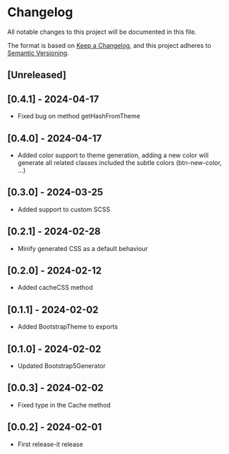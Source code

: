 # Changelog
All notable changes to this project will be documented in this file.

The format is based on [Keep a Changelog](https://keepachangelog.com/en/1.0.0/),
and this project adheres to [Semantic Versioning](https://semver.org/spec/v2.0.0.html).

## [Unreleased]

## [0.4.1] - 2024-04-17
- Fixed bug on method getHashFromTheme

## [0.4.0] - 2024-04-17
- Added color support to theme generation, adding a new color will generate all related classes included the subtle colors (btn-new-color, ...)

## [0.3.0] - 2024-03-25
- Added support to custom SCSS

## [0.2.1] - 2024-02-28
- Minify generated CSS as a default behaviour

## [0.2.0] - 2024-02-12
- Added cacheCSS method

## [0.1.1] - 2024-02-02
- Added BootstrapTheme to exports

## [0.1.0] - 2024-02-02
- Updated Bootstrap5Generator

## [0.0.3] - 2024-02-02
- Fixed type in the Cache method

## [0.0.2] - 2024-02-01
- First release-it release
